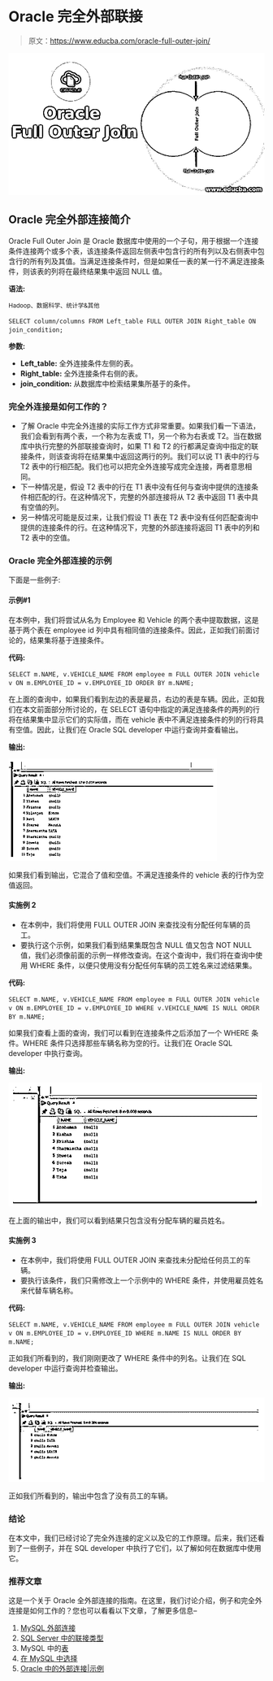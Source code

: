 # Oracle 完全外部联接

> 原文：<https://www.educba.com/oracle-full-outer-join/>

![Oracle Full Outer Join](img/dd59daf14b0630c7dbb947a0850ebfbb.png)



## Oracle 完全外部连接简介

Oracle Full Outer Join 是 Oracle 数据库中使用的一个子句，用于根据一个连接条件连接两个或多个表，该连接条件返回左侧表中包含行的所有列以及右侧表中包含行的所有列及其值。当满足连接条件时，但是如果任一表的某一行不满足连接条件，则该表的列将在最终结果集中返回 NULL 值。

**语法:**

<small>Hadoop、数据科学、统计学&其他</small>

`SELECT column/columns
FROM Left_table
FULL OUTER JOIN Right_table
ON join_condition;`

**参数:**

*   **Left_table:** 全外连接条件左侧的表。
*   **Right_table:** 全外连接条件右侧的表。
*   **join_condition:** 从数据库中检索结果集所基于的条件。

### 完全外连接是如何工作的？

*   了解 Oracle 中完全外连接的实际工作方式非常重要。如果我们看一下语法，我们会看到有两个表，一个称为左表或 T1，另一个称为右表或 T2。当在数据库中执行完整的外部联接查询时，如果 T1 和 T2 的行都满足查询中指定的联接条件，则该查询将在结果集中返回这两行的列。我们可以说 T1 表中的行与 T2 表中的行相匹配。我们也可以把完全外连接写成完全连接，两者意思相同。
*   下一种情况是，假设 T2 表中的行在 T1 表中没有任何与查询中提供的连接条件相匹配的行。在这种情况下，完整的外部连接将从 T2 表中返回 T1 表中具有空值的列。
*   另一种情况可能是反过来，让我们假设 T1 表在 T2 表中没有任何匹配查询中提供的连接条件的行。在这种情况下，完整的外部连接将返回 T1 表中的列和 T2 表中的空值。

### Oracle 完全外部连接的示例

下面是一些例子:

#### 示例#1

在本例中，我们将尝试从名为 Employee 和 Vehicle 的两个表中提取数据，这是基于两个表在 employee id 列中具有相同值的连接条件。因此，正如我们前面讨论的，结果集将基于连接条件。

**代码:**

`SELECT
m.NAME,
v.VEHICLE_NAME
FROM
employee m
FULL OUTER JOIN vehicle v ON m.EMPLOYEE_ID = v.EMPLOYEE_ID
ORDER BY
m.NAME;`

在上面的查询中，如果我们看到左边的表是雇员，右边的表是车辆。因此，正如我们在本文前面部分所讨论的，在 SELECT 语句中指定的满足连接条件的两列的行将在结果集中显示它们的实际值，而在 vehicle 表中不满足连接条件的列的行将具有空值。因此，让我们在 Oracle SQL developer 中运行查询并查看输出。

**输出:**

![Example #1](img/8b791c761035f32087df8b1328e2bba9.png)



如果我们看到输出，它混合了值和空值。不满足连接条件的 vehicle 表的行作为空值返回。

#### 实施例 2

*   在本例中，我们将使用 FULL OUTER JOIN 来查找没有分配任何车辆的员工。
*   要执行这个示例，如果我们看到结果集既包含 NULL 值又包含 NOT NULL 值，我们必须像前面的示例一样修改查询。在这个查询中，我们将在查询中使用 WHERE 条件，以便只使用没有分配任何车辆的员工姓名来过滤结果集。

**代码:**

`SELECT
m.NAME,
v.VEHICLE_NAME
FROM
employee m
FULL OUTER JOIN vehicle v ON m.EMPLOYEE_ID = v.EMPLOYEE_ID
WHERE v.VEHICLE_NAME IS NULL
ORDER BY
m.NAME;`

如果我们查看上面的查询，我们可以看到在连接条件之后添加了一个 WHERE 条件。WHERE 条件只选择那些车辆名称为空的行。让我们在 Oracle SQL developer 中执行查询。

**输出:**

![oracle full outer join 2](img/baeafa0093ae94df0b717a171b892be1.png)



在上面的输出中，我们可以看到结果只包含没有分配车辆的雇员姓名。

#### 实施例 3

*   在本例中，我们将使用 FULL OUTER JOIN 来查找未分配给任何员工的车辆。
*   要执行该条件，我们只需修改上一个示例中的 WHERE 条件，并使用雇员姓名来代替车辆名称。

**代码:**

`SELECT
m.NAME,
v.VEHICLE_NAME
FROM
employee m
FULL OUTER JOIN vehicle v ON m.EMPLOYEE_ID = v.EMPLOYEE_ID
WHERE m.NAME IS NULL
ORDER BY
m.NAME;`

正如我们所看到的，我们刚刚更改了 WHERE 条件中的列名。让我们在 SQL developer 中运行查询并检查输出。

**输出:**

![oracle full outer join 3](img/ddc6b76a070e8b150198f14847b65e4b.png)



正如我们所看到的，输出中包含了没有员工的车辆。

### 结论

在本文中，我们已经讨论了完全外连接的定义以及它的工作原理。后来，我们还看到了一些例子，并在 SQL developer 中执行了它们，以了解如何在数据库中使用它。

### 推荐文章

这是一个关于 Oracle 全外部连接的指南。在这里，我们讨论介绍，例子和完全外连接是如何工作的？您也可以看看以下文章，了解更多信息–

1.  [MySQL 外部连接](https://www.educba.com/mysql-outer-join/)
2.  [SQL Server 中的联接类型](https://www.educba.com/types-of-joins-in-sql-server/)
3.  MySQL 中的[表](https://www.educba.com/table-in-mysql/)
4.  [在 MySQL 中选择](https://www.educba.com/select-in-mysql/)
5.  [Oracle 中的外部连接|示例](https://www.educba.com/outer-join-in-oracle/)





